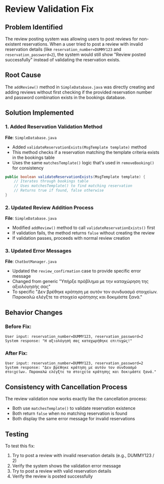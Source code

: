 # Review Validation Fix

## Problem Identified
The review posting system was allowing users to post reviews for non-existent reservations. When a user tried to post a review with invalid reservation details (like `reservation_number=DUMMY123` and `reservation_password=2`), the system would still show "Review posted successfully" instead of validating the reservation exists.

## Root Cause
The `addReview()` method in `SimpleDatabase.java` was directly creating and adding reviews without first checking if the provided reservation number and password combination exists in the bookings database.

## Solution Implemented

### 1. Added Reservation Validation Method
**File**: `SimpleDatabase.java`
- Added `validateReservationExists(MsgTemplate template)` method
- This method checks if a reservation matching the template criteria exists in the bookings table
- Uses the same `matchesTemplate()` logic that's used in `removeBooking()` for consistency

```java
public boolean validateReservationExists(MsgTemplate template) {
    // Iterates through bookings table
    // Uses matchesTemplate() to find matching reservation
    // Returns true if found, false otherwise
}
```

### 2. Updated Review Addition Process
**File**: `SimpleDatabase.java`
- Modified `addReview()` method to call `validateReservationExists()` first
- If validation fails, the method returns `false` without creating the review
- If validation passes, proceeds with normal review creation

### 3. Updated Error Messages
**File**: `ChatbotManager.java`
- Updated the `review_confirmation` case to provide specific error message
- Changed from generic "Υπήρξε πρόβλημα με την καταχώρηση της αξιολόγησής σας"
- To specific "Δεν βρέθηκε κράτηση με αυτόν τον συνδυασμό στοιχείων. Παρακαλώ ελέγξτε τα στοιχεία κράτησης και δοκιμάστε ξανά."

## Behavior Changes

### Before Fix:
```
User input: reservation_number=DUMMY123, reservation_password=2
System response: "Η αξιολόγησή σας καταχωρήθηκε επιτυχώς!"
```

### After Fix:
```
User input: reservation_number=DUMMY123, reservation_password=2
System response: "Δεν βρέθηκε κράτηση με αυτόν τον συνδυασμό στοιχείων. Παρακαλώ ελέγξτε τα στοιχεία κράτησης και δοκιμάστε ξανά."
```

## Consistency with Cancellation Process
The review validation now works exactly like the cancellation process:
- Both use `matchesTemplate()` to validate reservation existence
- Both return `false` when no matching reservation is found
- Both display the same error message for invalid reservations

## Testing
To test this fix:
1. Try to post a review with invalid reservation details (e.g., DUMMY123 / 2)
2. Verify the system shows the validation error message
3. Try to post a review with valid reservation details
4. Verify the review is posted successfully

